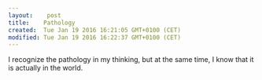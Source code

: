 ```yaml
---
layout:    post
title:    Pathology
created:  Tue Jan 19 2016 16:21:05 GMT+0100 (CET)
modified: Tue Jan 19 2016 16:22:37 GMT+0100 (CET)
---
```


I recognize the pathology in my thinking, but at the same time, I know that it is actually in the world.